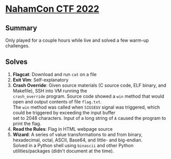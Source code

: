 # [NahamCon CTF 2022](https://ctf.nahamcon.com)

## Summary
Only played for a couple hours while live and solved a few warm-up challenges.

## Solves
1. **Flagcat**: Download and run `cat` on a file
2. **Exit Vim**: Self-explanatory
3. **Crash Override**: Given source materials (C source code, ELF binary, and Makefile), SSH into VM running the \
  `crash_override` program. Source code showed a `win` method that would open and output contents of file `flag.txt`. \
  The `win` method was called when `SIGSEGV` signal was triggered, which could be triggered by exceeding the input buffer \
  set to 2048 characters. Input of a long string of `A` caused the program to print the flag.
4. **Read the Rules**: Flag in HTML webpage source
5. **Wizard**: A series of value transformations to and from binary, hexadecimal, octal, ASCII, Base64, and little- and big-endian. \
  Solved in a Python shell using `binascii` and other Python utilities/packages (didn't document at the time).
